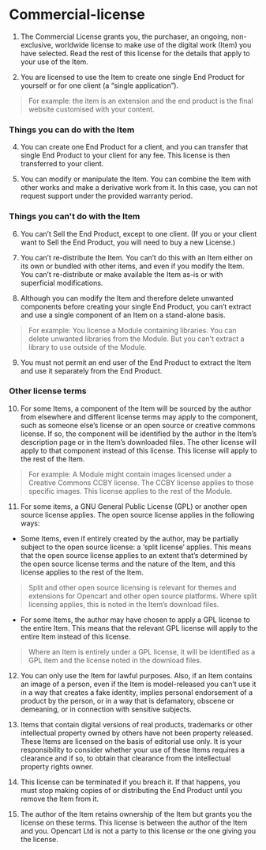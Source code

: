 # Commercial-license

1. The Commercial License grants you, the purchaser, an ongoing, non-exclusive, worldwide license to make use of the digital work (Item) you have selected. Read the rest of this license for the details that apply to your use of the Item.

2. You are licensed to use the Item to create one single End Product for yourself or for one client (a “single application”).
>For example: the item is an extension and the end product is the final website customised with your content.


### Things you can do with the Item

4. You can create one End Product for a client, and you can transfer that single End Product to your client for any fee. This license is then transferred to your client.

5. You can modify or manipulate the Item. You can combine the Item with other works and make a derivative work from it. In this case, you can not request support under the provided warranty period.


### Things you can't do with the Item
6. You can’t Sell the End Product, except to one client. (If you or your client want to Sell the End Product, you will need to buy a new License.)

7. You can’t re-distribute the Item. You can’t do this with an Item either on its own or bundled with other items, and even if you modify the Item. You can’t re-distribute or make available the Item as-is or with superficial modifications.

8. Although you can modify the Item and therefore delete unwanted components before creating your single End Product, you can’t extract and use a single component of an Item on a stand-alone basis.
>For example: You license a Module containing libraries. You can delete unwanted libraries from the Module. But you can't extract a library to use outside of the Module.

9. You must not permit an end user of the End Product to extract the Item and use it separately from the End Product.

### Other license terms

10. For some Items, a component of the Item will be sourced by the author from elsewhere and different license terms may apply to the component, such as someone else’s license or an open source or creative commons license. If so, the component will be identified by the author in the Item’s description page or in the Item’s downloaded files. The other license will apply to that component instead of this license. This license will apply to the rest of the Item.

>For example: A Module might contain images licensed under a Creative Commons CCBY license. The CCBY license applies to those specific images. This license applies to the rest of the Module.

11. For some items, a GNU General Public License (GPL) or another open source license applies. The open source license applies in the following ways:

- Some Items, even if entirely created by the author, may be partially subject to the open source license: a ‘split license’ applies. This means that the open source license applies to an extent that’s determined by the open source license terms and the nature of the Item, and this license applies to the rest of the Item.
>Split and other open source licensing is relevant for themes and extensions for Opencart and other open source platforms. Where split licensing applies, this is noted in the Item’s download files.

- For some Items, the author may have chosen to apply a GPL license to the entire Item. This means that the relevant GPL license will apply to the entire Item instead of this license.
>Where an Item is entirely under a GPL license, it will be identified as a GPL item and the license noted in the download files.

12. You can only use the Item for lawful purposes. Also, if an Item contains an image of a person, even if the Item is model-released you can’t use it in a way that creates a fake identity, implies personal endorsement of a product by the person, or in a way that is defamatory, obscene or demeaning, or in connection with sensitive subjects.

13. Items that contain digital versions of real products, trademarks or other intellectual property owned by others have not been property released. These Items are licensed on the basis of editorial use only. It is your responsibility to consider whether your use of these Items requires a clearance and if so, to obtain that clearance from the intellectual property rights owner.

14. This license can be terminated if you breach it. If that happens, you must stop making copies of or distributing the End Product until you remove the Item from it.

15. The author of the Item retains ownership of the Item but grants you the license on these terms. This license is between the author of the Item and you. Opencart Ltd is not a party to this license or the one giving you the license.

